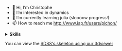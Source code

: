 - 👋 Hi, I’m Christophe
- 👀 I’m interested in dynamics
- 🌱 I’m currently learning julia (sloooow progress!)
- 📫 How to reach me http://www.iap.fr/users/pichon/

<!---
cncpichon/cncpichon is a ✨ special ✨ repository because its `README.md` (this file) appears on your GitHub profile.
You can click the Preview link to take a look at your changes.
--->

<details>
  <summary><b>Skills</b></summary>
</details>

You can view the [SDSS's skeleton using our 3dviewer](https://3dviewer.horizon-simulation.org/3dclouds/SDSS_DR10_segs_graph_points.html)
